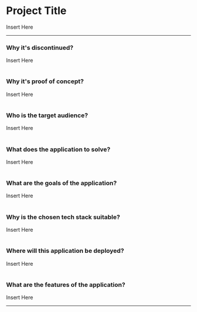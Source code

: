 # Project Title
<p align="justify">
Insert Here
</p>

---

### Why it's discontinued?
<p align="justify">
Insert Here
</p>

# 

### Why it's proof of concept?
<p align="justify">
Insert Here
</p>

# 

### Who is the target audience?
<p align="justify">
Insert Here
</p>

# 

### What does the application to solve?
<p align="justify">
Insert Here
</p>

# 

### What are the goals of the application?
<p align="justify">
Insert Here
</p>

# 

### Why is the chosen tech stack suitable?
<p align="justify">
Insert Here
</p>

# 

### Where will this application be deployed?
<p align="justify">
Insert Here
</p>

# 

### What are the features of the application?
<p align="justify">
Insert Here
</p>

---